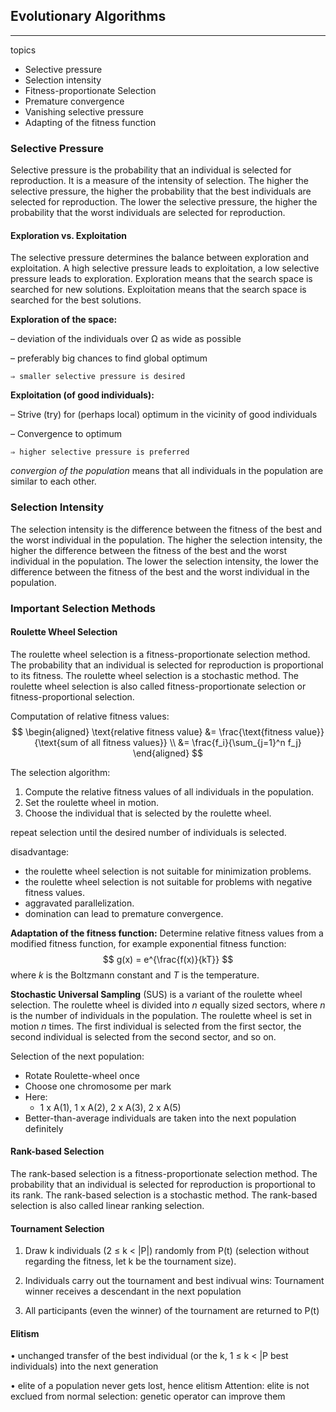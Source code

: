 ## **Evolutionary Algorithms** ##
-------------------------

topics
* Selective pressure
* Selection intensity
* Fitness-proportionate Selection
* Premature convergence
* Vanishing selective pressure
* Adapting of the fitness function

### **Selective Pressure** ###
Selective pressure is the probability that an individual is selected for reproduction. It is a measure of the intensity of selection. The higher the selective pressure, the higher the probability that the best individuals are selected for reproduction. The lower the selective pressure, the higher the probability that the worst individuals are selected for reproduction.

#### **Exploration vs. Exploitation** ####
The selective pressure determines the balance between exploration and exploitation. A high selective pressure leads to exploitation, a low selective pressure leads to exploration. Exploration means that the search space is searched for new solutions. Exploitation means that the search space is searched for the best solutions.

**Exploration of the space:**

– deviation of the individuals over Ω as wide as possible

– preferably big chances to find global optimum

    ⇒ smaller selective pressure is desired

**Exploitation (of good individuals):**

– Strive (try) for (perhaps local) optimum in the vicinity of good individuals

– Convergence to optimum

    ⇒ higher selective pressure is preferred

*convergion of the population* means that all individuals in the population are similar to each other.

### **Selection Intensity** ###
The selection intensity is the difference between the fitness of the best and the worst individual in the population. The higher the selection intensity, the higher the difference between the fitness of the best and the worst individual in the population. The lower the selection intensity, the lower the difference between the fitness of the best and the worst individual in the population.

### **Important Selection Methods** ###
#### **Roulette Wheel Selection** ####
The roulette wheel selection is a fitness-proportionate selection method. The probability that an individual is selected for reproduction is proportional to its fitness. The roulette wheel selection is a stochastic method. The roulette wheel selection is also called fitness-proportionate selection or fitness-proportional selection.

Computation of relative fitness values:
$$
\begin{aligned}
    \text{relative fitness value} &= \frac{\text{fitness value}}{\text{sum of all fitness values}} \\
    &= \frac{f_i}{\sum_{j=1}^n f_j}
\end{aligned}
$$

The selection algorithm:

1. Compute the relative fitness values of all individuals in the population.
2. Set the roulette wheel in motion.
3. Choose the individual that is selected by the roulette wheel.

repeat selection until the desired number of individuals is selected.

disadvantage:
- the roulette wheel selection is not suitable for minimization problems.
- the roulette wheel selection is not suitable for problems with negative fitness values.
- aggravated parallelization.
- domination can lead to premature convergence.

**Adaptation of the fitness function:** Determine relative fitness values from a modified fitness function, for example exponential fitness function:
$$
g(x) = e^{\frac{f(x)}{kT}}
$$
where $k$ is the Boltzmann constant and $T$ is the temperature.

**Stochastic Universal Sampling** (SUS) is a variant of the roulette wheel selection. The roulette wheel is divided into $n$ equally sized sectors, where $n$ is the number of individuals in the population. The roulette wheel is set in motion $n$ times. The first individual is selected from the first sector, the second individual is selected from the second sector, and so on.

Selection of the next population:
- Rotate Roulette-wheel once
- Choose one chromosome per mark
- Here:
    - 1 x A(1), 1 x A(2), 2 x A(3), 2 x A(5)
- Better-than-average individuals are taken into the next population definitely


#### **Rank-based Selection** ####
The rank-based selection is a fitness-proportionate selection method. The probability that an individual is selected for reproduction is proportional to its rank. The rank-based selection is a stochastic method. The rank-based selection is also called linear ranking selection.


#### **Tournament Selection** ####
1. Draw k individuals (2 ≤ k < |P|) randomly from P(t) (selection
without regarding the fitness, let k be the tournament size).

2. Individuals carry out the tournament and best indivual wins:
Tournament winner receives a descendant in the next population
3. All participants (even the winner) of the tournament are returned
to P(t)

#### **Elitism** ####
• unchanged transfer of the best individual (or the k, 1 ≤ k < |P best
individuals) into the next generation

• elite of a population never gets lost, hence elitism
Attention: elite is not exclued from normal selection: genetic operator
can improve them